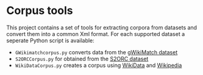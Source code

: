 # Corpus tools

This project contains a set of tools for extracting corpora from datasets and convert them into a common Xml format.
For each supported dataset a seperate Python script is available:
- `GWikimatchcorpus.py` converts data from the [gWikiMatch dataset](github.com/google-research/google-research/tree/master/gwikimatch)
- `S2ORCCorpus.py` for obtained from the [S2ORC dataset](https://github.com/allenai/s2orc)
- `WikiDataCorpus.py` creates a corpus using [WikiData](https://www.wikidata.org) and [Wikipedia](https://www.wikipedia.org)



